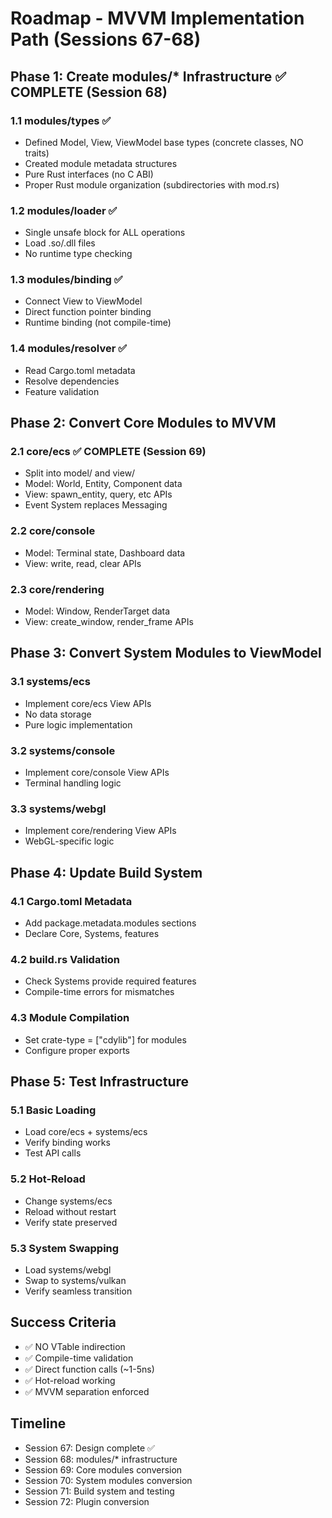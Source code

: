 # Roadmap - MVVM Implementation Path (Sessions 67-68)

## Phase 1: Create modules/* Infrastructure ✅ COMPLETE (Session 68)

### 1.1 modules/types ✅
- Defined Model, View, ViewModel base types (concrete classes, NO traits)
- Created module metadata structures
- Pure Rust interfaces (no C ABI)
- Proper Rust module organization (subdirectories with mod.rs)

### 1.2 modules/loader ✅
- Single unsafe block for ALL operations
- Load .so/.dll files
- No runtime type checking

### 1.3 modules/binding ✅
- Connect View to ViewModel
- Direct function pointer binding
- Runtime binding (not compile-time)

### 1.4 modules/resolver ✅
- Read Cargo.toml metadata
- Resolve dependencies
- Feature validation

## Phase 2: Convert Core Modules to MVVM

### 2.1 core/ecs ✅ COMPLETE (Session 69)
- Split into model/ and view/
- Model: World, Entity, Component data
- View: spawn_entity, query, etc APIs
- Event System replaces Messaging

### 2.2 core/console
- Model: Terminal state, Dashboard data
- View: write, read, clear APIs

### 2.3 core/rendering
- Model: Window, RenderTarget data
- View: create_window, render_frame APIs

## Phase 3: Convert System Modules to ViewModel

### 3.1 systems/ecs
- Implement core/ecs View APIs
- No data storage
- Pure logic implementation

### 3.2 systems/console
- Implement core/console View APIs
- Terminal handling logic

### 3.3 systems/webgl
- Implement core/rendering View APIs
- WebGL-specific logic

## Phase 4: Update Build System

### 4.1 Cargo.toml Metadata
- Add package.metadata.modules sections
- Declare Core, Systems, features

### 4.2 build.rs Validation
- Check Systems provide required features
- Compile-time errors for mismatches

### 4.3 Module Compilation
- Set crate-type = ["cdylib"] for modules
- Configure proper exports

## Phase 5: Test Infrastructure

### 5.1 Basic Loading
- Load core/ecs + systems/ecs
- Verify binding works
- Test API calls

### 5.2 Hot-Reload
- Change systems/ecs
- Reload without restart
- Verify state preserved

### 5.3 System Swapping
- Load systems/webgl
- Swap to systems/vulkan
- Verify seamless transition

## Success Criteria

- ✅ NO VTable indirection
- ✅ Compile-time validation
- ✅ Direct function calls (~1-5ns)
- ✅ Hot-reload working
- ✅ MVVM separation enforced

## Timeline

- Session 67: Design complete ✅
- Session 68: modules/* infrastructure
- Session 69: Core modules conversion
- Session 70: System modules conversion
- Session 71: Build system and testing
- Session 72: Plugin conversion